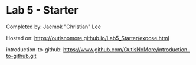 # Lab 5 - Starter
Completed by: Jaemok "Christian" Lee

Hosted on: https://outisnomore.github.io/Lab5_Starter/expose.html

introduction-to-github: https://www.github.com/OutisNoMore/introduction-to-github.git
